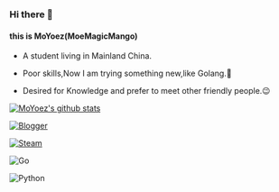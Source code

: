 ### Hi there 👋
 

#### this is MoYoez(MoeMagicMango)

  - A student living in Mainland China.

  - Poor skills,Now I am trying something new,like Golang.🤔

  - Desired for Knowledge and prefer to meet other friendly people.😉



[![MoYoez's github stats](https://github-readme-stats.vercel.app/api?username=moyoez&theme=blue-green)](https://github.com/moyoez?tab=repositories)


[![Blogger](https://img.shields.io/badge/Blogger-FF5722?style=for-the-badge&logo=blogger&logoColor=white)](https://www.imagic.run)

[![Steam](https://img.shields.io/badge/steam-%23000000.svg?style=for-the-badge&logo=steam&logoColor=white)](https://steamcommunity.com/id/akirasweetz)

![Go](https://img.shields.io/badge/go-%2300ADD8.svg?style=for-the-badge&logo=go&logoColor=white)

![Python](https://img.shields.io/badge/python-3670A0?style=for-the-badge&logo=python&logoColor=ffdd54)


